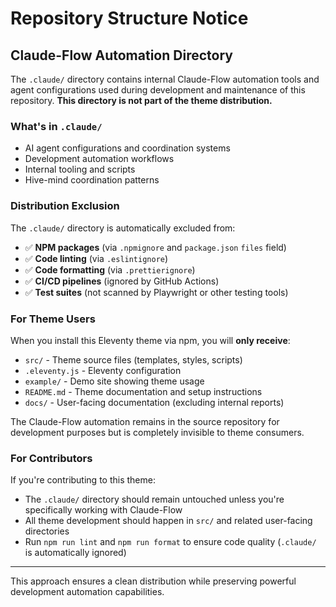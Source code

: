 # Repository Structure Notice

## Claude-Flow Automation Directory

The `.claude/` directory contains internal Claude-Flow automation tools and
agent configurations used during development and maintenance of this repository.
**This directory is not part of the theme distribution.**

### What's in `.claude/`

- AI agent configurations and coordination systems
- Development automation workflows
- Internal tooling and scripts
- Hive-mind coordination patterns

### Distribution Exclusion

The `.claude/` directory is automatically excluded from:

- ✅ **NPM packages** (via `.npmignore` and `package.json` `files` field)
- ✅ **Code linting** (via `.eslintignore`)
- ✅ **Code formatting** (via `.prettierignore`)
- ✅ **CI/CD pipelines** (ignored by GitHub Actions)
- ✅ **Test suites** (not scanned by Playwright or other testing tools)

### For Theme Users

When you install this Eleventy theme via npm, you will **only receive**:

- `src/` - Theme source files (templates, styles, scripts)
- `.eleventy.js` - Eleventy configuration
- `example/` - Demo site showing theme usage
- `README.md` - Theme documentation and setup instructions
- `docs/` - User-facing documentation (excluding internal reports)

The Claude-Flow automation remains in the source repository for development
purposes but is completely invisible to theme consumers.

### For Contributors

If you're contributing to this theme:

- The `.claude/` directory should remain untouched unless you're specifically
  working with Claude-Flow
- All theme development should happen in `src/` and related user-facing
  directories
- Run `npm run lint` and `npm run format` to ensure code quality (`.claude/` is
  automatically ignored)

---

This approach ensures a clean distribution while preserving powerful development
automation capabilities.
